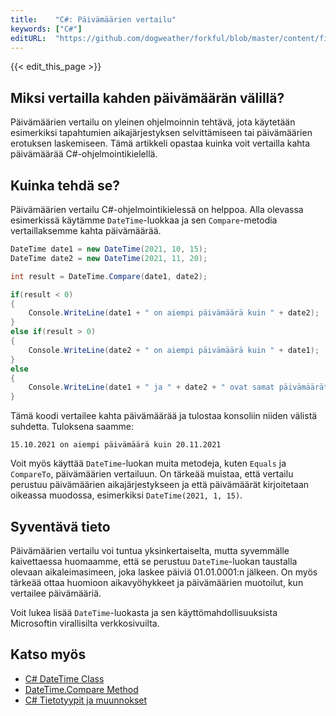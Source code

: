 ```yaml
---
title:    "C#: Päivämäärien vertailu"
keywords: ["C#"]
editURL:  "https://github.com/dogweather/forkful/blob/master/content/fi/c-sharp/comparing-two-dates.md"
---
```


{{< edit_this_page >}}

## Miksi vertailla kahden päivämäärän välillä?

Päivämäärien vertailu on yleinen ohjelmoinnin tehtävä, jota käytetään esimerkiksi tapahtumien aikajärjestyksen selvittämiseen tai päivämäärien erotuksen laskemiseen. Tämä artikkeli opastaa kuinka voit vertailla kahta päivämäärää C#-ohjelmointikielellä.

## Kuinka tehdä se?

Päivämäärien vertailu C#-ohjelmointikielessä on helppoa. Alla olevassa esimerkissä käytämme `DateTime`-luokkaa ja sen `Compare`-metodia vertaillaksemme kahta päivämäärää.

```C#
DateTime date1 = new DateTime(2021, 10, 15);
DateTime date2 = new DateTime(2021, 11, 20);

int result = DateTime.Compare(date1, date2);

if(result < 0)
{
    Console.WriteLine(date1 + " on aiempi päivämäärä kuin " + date2);
}
else if(result > 0)
{
    Console.WriteLine(date2 + " on aiempi päivämäärä kuin " + date1);
}
else
{
    Console.WriteLine(date1 + " ja " + date2 + " ovat samat päivämäärät");
}
```

Tämä koodi vertailee kahta päivämäärää ja tulostaa konsoliin niiden välistä suhdetta. Tuloksena saamme:

```
15.10.2021 on aiempi päivämäärä kuin 20.11.2021
```

Voit myös käyttää `DateTime`-luokan muita metodeja, kuten `Equals` ja `CompareTo`, päivämäärien vertailuun. On tärkeää muistaa, että vertailu perustuu päivämäärien aikajärjestykseen ja että päivämäärät kirjoitetaan oikeassa muodossa, esimerkiksi `DateTime(2021, 1, 15)`.

## Syventävä tieto

Päivämäärien vertailu voi tuntua yksinkertaiselta, mutta syvemmälle kaivettaessa huomaamme, että se perustuu `DateTime`-luokan taustalla olevaan aikaleimasimeen, joka laskee päiviä 01.01.0001:n jälkeen. On myös tärkeää ottaa huomioon aikavyöhykkeet ja päivämäärien muotoilut, kun vertailee päivämääriä.

Voit lukea lisää `DateTime`-luokasta ja sen käyttömahdollisuuksista Microsoftin virallisilta verkkosivuilta.

## Katso myös

- [C# DateTime Class](https://docs.microsoft.com/en-us/dotnet/api/system.datetime?view=net-5.0)
- [DateTime.Compare Method](https://docs.microsoft.com/en-us/dotnet/api/system.datetime.compare?view=net-5.0)
- [C# Tietotyypit ja muunnokset](https://www.tktutor.org/k/csharp/csharp-tyypit.htm)